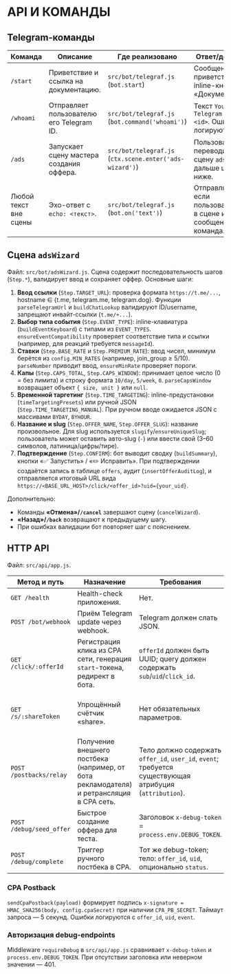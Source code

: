 # API И КОМАНДЫ

## Telegram-команды
| Команда | Описание | Где реализовано | Ответ/действие |
|---------|----------|-----------------|----------------|
| `/start` | Приветствие и ссылка на документацию. | `src/bot/telegraf.js` (`bot.start`) | Сообщение с приветствием и inline-кнопкой «Документация». |
| `/whoami` | Отправляет пользователю его Telegram ID. | `src/bot/telegraf.js` (`bot.command('whoami')`) | Текст `Your Telegram ID: <id>`. Ошибки логируются. |
| `/ads` | Запускает сцену мастера создания оффера. | `src/bot/telegraf.js` (`ctx.scene.enter('ads-wizard')`) | Пользователь переводится в сцену `adsWizard`, дальше шаги ниже. |
| Любой текст вне сцены | Эхо-ответ с `echo: <текст>`. | `src/bot/telegraf.js` (`bot.on('text')`) | Отправляет echo, если пользователь не в сцене и сообщение не команда. |

## Сцена `adsWizard`
Файл: `src/bot/adsWizard.js`. Сцена содержит последовательность шагов (`Step.*`), валидирует ввод и сохраняет оффер. Основные шаги:
1. **Ввод ссылки** (`Step.TARGET_URL`): проверка формата `https://t.me/...`, hostname ∈ {t.me, telegram.me, telegram.dog}. Функции `parseTelegramUrl` и `buildChatLookup` валидируют ID/username, запрещают инвайт-ссылки (`t.me/+...`).
2. **Выбор типа события** (`Step.EVENT_TYPE`): inline-клавиатура (`buildEventKeyboard`) с типами из `EVENT_TYPES`. `ensureEventCompatibility` проверяет соответствие типа и ссылки (например, для реакций требуется `messageId`).
3. **Ставки** (`Step.BASE_RATE` и `Step.PREMIUM_RATE`): ввод чисел, минимум берётся из `config.MIN_RATES` (например, join_group ≥ 5/10). `parseNumber` приводит ввод, `ensureMinRate` проверяет пороги.
4. **Капы** (`Step.CAPS_TOTAL`, `Step.CAPS_WINDOW`): принимает целое число (0 = без лимита) и строку формата `10/day`, `5/week`, `0`. `parseCapsWindow` возвращает объект `{ size, unit }` или `null`.
5. **Временной таргетинг** (`Step.TIME_TARGETING`): inline-предустановки (`timeTargetingPresets`) или ручной JSON (`Step.TIME_TARGETING_MANUAL`). При ручном вводе ожидается JSON с массивами `BYDAY`, `BYHOUR`.
6. **Название и slug** (`Step.OFFER_NAME`, `Step.OFFER_SLUG`): название произвольное. Для slug используется `slugify`/`ensureUniqueSlug`; пользователь может оставить авто-slug (`-`) или ввести свой (3–60 символов, латиница/цифры/тире).
7. **Подтверждение** (`Step.CONFIRM`): бот выводит сводку (`buildSummary`), кнопки «✅ Запустить» / «✏️ Исправить». При подтверждении создаётся запись в таблице `offers`, аудит (`insertOfferAuditLog`), и отправляется итоговый URL вида `https://<BASE_URL_HOST>/click/<offer_id>?uid={your_uid}`.

Дополнительно:
- Команды **«Отмена»/`/cancel`** завершают сцену (`cancelWizard`).
- **«Назад»/`/back`** возвращают к предыдущему шагу.
- При ошибках валидации бот повторяет шаг с пояснением.

## HTTP API
Файл: `src/api/app.js`.

| Метод и путь | Назначение | Требования | Ответ |
|--------------|------------|------------|--------|
| `GET /health` | Health-check приложения. | Нет. | `{ "ok": true }`. |
| `POST /bot/webhook` | Приём Telegram update через webhook. | Telegram должен слать JSON. | Всегда 200 (Telegraf webhook). |
| `GET /click/:offerId` | Регистрация клика из CPA сети, генерация `start`-токена, редирект в бота. | `offerId` должен быть UUID; query должен содержать `sub`/`uid`/`click_id`. | 400 при ошибках; 302 редирект в `https://t.me/<bot>?start=<token>`. |
| `GET /s/:shareToken` | Упрощённый счётчик «share». | Нет обязательных параметров. | 302 редирект (по умолчанию `https://t.me`). TODO: уникальный подсчёт. |
| `POST /postbacks/relay` | Получение внешнего постбека (например, от бота рекламодателя) и ретрансляция в CPA сеть. | Тело должно содержать `offer_id`, `user_id`, `event`; требуется существующая атрибуция (`attribution`). | 200 `{ ok: true }` при успехе; 404, если нет атрибуции; 502 при ошибке CPA. |
| `POST /debug/seed_offer` | Быстрое создание оффера для теста. | Заголовок `x-debug-token` = `process.env.DEBUG_TOKEN`. | `{ ok: true, offer_id }` или 401/500. |
| `POST /debug/complete` | Триггер ручного постбека в CPA. | Тот же debug-token; тело: `offer_id`, `uid`, опционально `status`. | `{ ok: true }` или ошибки. |

### CPA Postback
`sendCpaPostback(payload)` формирует подпись `x-signature = HMAC_SHA256(body, config.cpaSecret)` при наличии `CPA_PB_SECRET`. Таймаут запроса — 5 секунд. Ошибки логируются с `offer_id`, `uid`, `event`.

### Авторизация debug-endpoints
Middleware `requireDebug` в `src/api/app.js` сравнивает `x-debug-token` и `process.env.DEBUG_TOKEN`. При отсутствии заголовка или неверном значении — 401.
